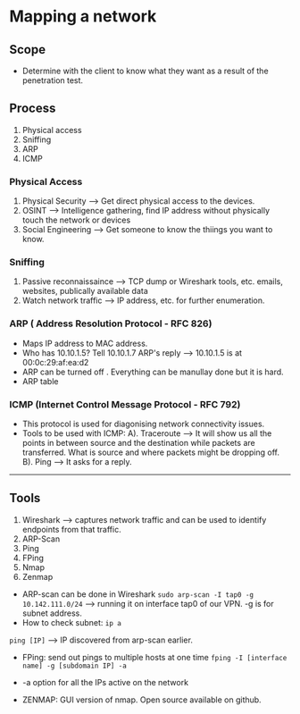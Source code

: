 # Mapping a network

## Scope
* Determine with the client to know what they want as a result of the penetration test.

## Process
1. Physical access
2. Sniffing
3. ARP
4. ICMP

### Physical Access
1. Physical Security --> Get direct physical access to the devices.
2. OSINT --> Intelligence gathering, find IP address without physically touch the network or devices
3. Social Engineering --> Get someone to know the thiings you want to know.

### Sniffing
1. Passive reconnaissaince --> TCP dump or Wireshark tools, etc. emails, websites, publically available data
2. Watch network traffic --> IP address, etc. for further enumeration.

### ARP ( Address Resolution Protocol - RFC 826)
* Maps IP address to MAC address.
* Who has 10.10.1.5? Tell 10.10.1.7 ARP's reply --> 10.10.1.5 is at 00:0c:29:af:ea:d2
* ARP can be turned off . Everything can be manullay done but it is hard.
* ARP table

### ICMP (Internet Control Message Protocol - RFC 792)
* This protocol is used for diagonising network connectivity issues.
* Tools to be used with ICMP:
A). Traceroute --> It will show us all the points in between source and the destination while packets are transferred. What is source and where packets might be dropping off.
B). Ping --> It asks for a reply.

*** 

## Tools
1. Wireshark --> captures network traffic and can be used to identify endpoints from that traffic.
2. ARP-Scan
3. Ping
4. FPing
5. Nmap
6. Zenmap

* ARP-scan can be done in Wireshark
  ` sudo arp-scan -I tap0 -g 10.142.111.0/24 ` --> running it on interface tap0 of our VPN. -g is for subnet address.
* How to check subnet: ` ip a `
  
` ping [IP] ` --> IP discovered from arp-scan earlier.

* FPing: send out pings to multiple hosts at one time
  ` fping -I [interface name] -g [subdomain IP] -a `

* -a option for all the IPs active on the network

* ZENMAP: GUI version of nmap. Open source available on github.

